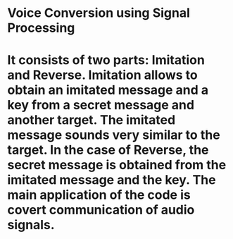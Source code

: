 # Voice Conversion using Signal Processing

# It consists of two parts: Imitation and Reverse. Imitation allows to obtain an imitated message and a key from a secret message and another target.  The imitated message sounds very similar to the target. In the case of Reverse, the secret message is obtained from the imitated message and the key.  The main application of the code is covert communication of audio signals. 
